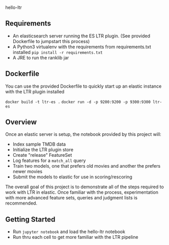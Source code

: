 hello-ltr

## Requirements
- An elasticsearch server running the ES LTR plugin. (See provided Dockerfile to jumpstart this process)
- A Python3 virtualenv with the requirements from requirements.txt installed
`pip install -r requirements.txt`
- A JRE to run the ranklib jar

## Dockerfile
You can use the provided Dockerfile to quickly start up an elastic instance with the LTR plugin installed

`docker build -t ltr-es .`
`docker run -d -p 9200:9200 -p 9300:9300 ltr-es`

## Overview
Once an elastic server is setup, the notebook provided by this project will:

- Index sample TMDB data
- Initialize the LTR plugin store
- Create "release" FeatureSet
- Log features for a `match_all` query
- Train two models, one that prefers old movies and another the prefers newer movies
- Submit the models to elastic for use in scoring/rescoring

The overall goal of this project is to demonstrate all of the steps required to work with LTR in elastic.  Once familiar with the process, experimentation with more advanced feature sets, queries and judgment lists is recommended.

## Getting Started
- Run `jupyter notebook` and load the hello-ltr notebook
- Run thru each cell to get more familiar with the LTR pipeline

